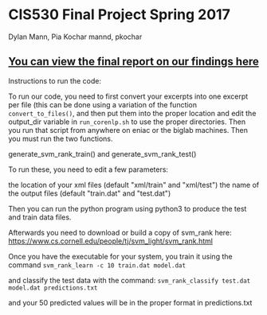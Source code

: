 # CIS530 Final Project Spring 2017

Dylan Mann, Pia Kochar
mannd, pkochar

## [You can view the final report on our findings here](Report.pdf)

Instructions to run the code:

To run our code, you need to first convert your excerpts into one excerpt per file (this can be done using a variation of the function `convert_to_files()`, and then put them into the proper location and edit the output_dir variable in `run_corenlp.sh` to use the proper directories.  Then you run that script from anywhere on eniac or the biglab machines.  Then you must run the two functions.

generate_svm_rank_train() and
generate_svm_rank_test()

To run these, you need to edit a few parameters:

the location of your xml files (default "xml/train" and "xml/test")
the name of the output files (default "train.dat" and "test.dat")

Then you can run the python program using python3 to produce the test and train data files.

Afterwards you need to download or build a copy of svm_rank here:
https://www.cs.cornell.edu/people/tj/svm_light/svm_rank.html

Once you have the executable for your system, you train it using the command
`svm_rank_learn -c 10 train.dat model.dat`

and classify the test data with the command:
`svm_rank_classify test.dat model.dat predictions.txt`

and your 50 predicted values will be in the proper format in predictions.txt
